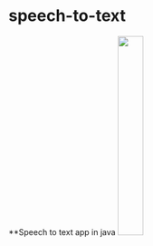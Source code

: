 # speech-to-text
**Speech to text app in java
<img src="https://user-images.githubusercontent.com/126293004/223840760-03315b9f-2cd6-433e-a86d-5653e19ad866.jpg" width=30% height=30%>
